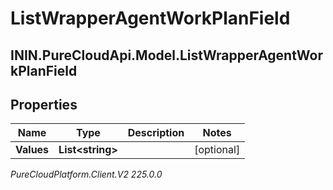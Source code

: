 # ListWrapperAgentWorkPlanField

## ININ.PureCloudApi.Model.ListWrapperAgentWorkPlanField

## Properties

|Name | Type | Description | Notes|
|------------ | ------------- | ------------- | -------------|
| **Values** | **List&lt;string&gt;** |  | [optional] |



_PureCloudPlatform.Client.V2 225.0.0_
